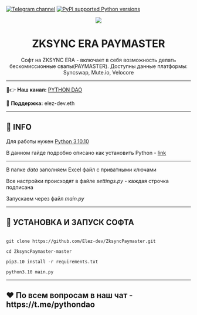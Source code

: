 [![Telegram channel](https://img.shields.io/endpoint?url=https://runkit.io/damiankrawczyk/telegram-badge/branches/master?url=https://t.me/developercode1)](https://t.me/developercode1)
[![PyPI supported Python versions](https://img.shields.io/badge/Python%203.10.10-8A2BE2)](https://www.python.org/downloads/release/python-31010/)

<div align="center">
  <img src="https://miro.medium.com/v2/resize:fit:1400/format:webp/1*WehIRwTjZydXnttPasC0iQ.jpeg"  />
  <h1>ZKSYNC ERA PAYMASTER</h1>
  <p>Софт на ZKSYNC ERA - включает в себя возможность делать бескомиссионные свапы(PAYMASTER). Доступны данные платформы: Syncswap, Mute.io, Velocore</p>
</div>

---

🤠👉 <b>Наш канал:</b> [PYTHON DAO](https://t.me/developercode1)

🤗 <b>Поддержка:</b> elez-dev.eth

---
<h2>🙊 INFO</h2>

Для работы нужен [Python 3.10.10](https://www.python.org/downloads/release/python-31010/)

В данном гайде подробно описано как установить Python - [link](https://mirror.xyz/wiedzmin.eth/Z06W81VrxO9KI88vkcxeW0Lc8f2nBo5Wdyqce0HTNm8)

---
В папке _data_ заполняем Excel файл с приватными ключами

Все настройки происходят в файле _settings.py_ - каждая строчка подписана

Запускаем через файл _main.py_

---
<h2>🚀 УСТАНОВКА И ЗАПУСК СОФТА</h2>

```

git clone https://github.com/Elez-dev/ZksyncPaymaster.git

cd ZksyncPaymaster-master

pip3.10 install -r requirements.txt

python3.10 main.py

```

---
<h2>❤️ По всем вопросам в наш чат - https://t.me/pythondao</h2>


